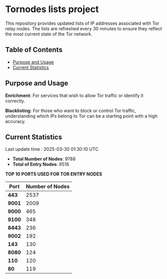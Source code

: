 # Tornodes lists project

This repository provides updated lists of IP addresses associated with Tor relay nodes. The lists are refreshed every 30 minutes to ensure they reflect the most current state of the Tor network.

## Table of Contents

- [Purpose and Usage](#purpose-and-usage)
- [Current Statistics](#current-statistics)


## Purpose and Usage

**Enrichment**: For services that wish to allow Tor traffic or identify it correctly.

**Blacklisting**: For those who want to block or control Tor traffic, understanding which IPs belong to Tor can be a starting point with a high accuracy.

## Current Statistics

Last update time : 2025-03-30 01:30:10 UTC

- **Total Number of Nodes**: 9788
- **Total of Entry Nodes**: 8518

**TOP 10 PORTS USED FOR TOR ENTRY NODES**

| **Port** | **Number of Nodes** |
|------|-----------------|
| **443**   | 2537  |
| **9001**   | 2009  |
| **9000**   | 465  |
| **9100**   | 348  |
| **8443**   | 236  |
| **9002**   | 192  |
| **143**   | 130  |
| **8080**   | 124  |
| **110**   | 120  |
| **80**   | 119  |

